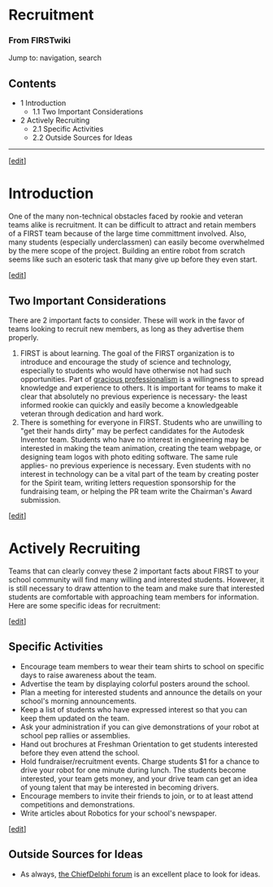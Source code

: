# Recruitment

### From FIRSTwiki

Jump to: navigation, search

## Contents

  * 1 Introduction
    * 1.1 Two Important Considerations
  * 2 Actively Recruiting
    * 2.1 Specific Activities
    * 2.2 Outside Sources for Ideas  
---  
  
[[edit](/index.php?title=Recruitment&action=edit&section=1 "Edit section:
Introduction" )]

# Introduction

One of the many non-technical obstacles faced by rookie and veteran teams
alike is recruitment. It can be difficult to attract and retain members of a
FIRST team because of the large time committment involved. Also, many students
(especially underclassmen) can easily become overwhelmed by the mere scope of
the project. Building an entire robot from scratch seems like such an esoteric
task that many give up before they even start.

[[edit](/index.php?title=Recruitment&action=edit&section=2 "Edit section: Two
Important Considerations" )]

## Two Important Considerations

There are 2 important facts to consider. These will work in the favor of teams
looking to recruit new members, as long as they advertise them properly.

  1. FIRST is about learning. The goal of the FIRST organization is to introduce and encourage the study of science and technology, especially to students who would have otherwise not had such opportunities. Part of [gracious professionalism](/index.php/Gracious_professionalism "Gracious professionalism" ) is a willingness to spread knowledge and experience to others. It is important for teams to make it clear that absolutely no previous experience is necessary- the least informed rookie can quickly and easily become a knowledgeable veteran through dedication and hard work. 
  2. There is something for everyone in FIRST. Students who are unwilling to "get their hands dirty" may be perfect candidates for the Autodesk Inventor team. Students who have no interest in engineering may be interested in making the team animation, creating the team webpage, or designing team logos with photo editing software. The same rule applies- no previous experience is necessary. Even students with no interest in technology can be a vital part of the team by creating poster for the Spirit team, writing letters requestion sponsorship for the fundraising team, or helping the PR team write the Chairman's Award submission. 

[[edit](/index.php?title=Recruitment&action=edit&section=3 "Edit section:
Actively Recruiting" )]

# Actively Recruiting

Teams that can clearly convey these 2 important facts about FIRST to your
school community will find many willing and interested students. However, it
is still necessary to draw attention to the team and make sure that interested
students are comfortable with approaching team members for information. Here
are some specific ideas for recruitment:

[[edit](/index.php?title=Recruitment&action=edit&section=4 "Edit section:
Specific Activities" )]

## Specific Activities

  * Encourage team members to wear their team shirts to school on specific days to raise awareness about the team. 
  * Advertise the team by displaying colorful posters around the school. 
  * Plan a meeting for interested students and announce the details on your school's morning announcements. 
  * Keep a list of students who have expressed interest so that you can keep them updated on the team. 
  * Ask your administration if you can give demonstrations of your robot at school pep rallies or assemblies. 
  * Hand out brochures at Freshman Orientation to get students interested before they even attend the school. 
  * Hold fundraiser/recruitment events. Charge students $1 for a chance to drive your robot for one minute during lunch. The students become interested, your team gets money, and your drive team can get an idea of young talent that may be interested in becoming drivers. 
  * Encourage members to invite their friends to join, or to at least attend competitions and demonstrations. 
  * Write articles about Robotics for your school's newspaper. 

[[edit](/index.php?title=Recruitment&action=edit&section=5 "Edit section:
Outside Sources for Ideas" )]

## Outside Sources for Ideas

  * As always, [the ChiefDelphi forum](/index.php/ChiefDelphi "ChiefDelphi" ) is an excellent place to look for ideas. 

